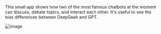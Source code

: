This small app shows how two of the most famous chatbots at the moment can discuss, debate topics, and interact each other. It's useful to see the bias differences between DeepSeek and GPT.

![image](https://github.com/user-attachments/assets/53515f37-d62a-4776-8dd1-4b3a18b01183)
